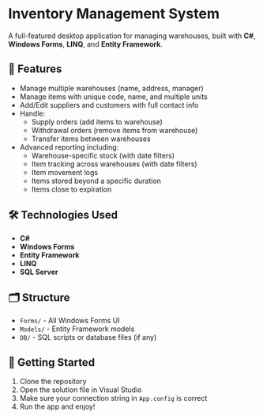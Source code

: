# Inventory Management System

A full-featured desktop application for managing warehouses, built with **C#**, **Windows Forms**, **LINQ**, and **Entity Framework**.

## 🔧 Features

- Manage multiple warehouses (name, address, manager)
- Manage items with unique code, name, and multiple units
- Add/Edit suppliers and customers with full contact info
- Handle:
  - Supply orders (add items to warehouse)
  - Withdrawal orders (remove items from warehouse)
  - Transfer items between warehouses
- Advanced reporting including:
  - Warehouse-specific stock (with date filters)
  - Item tracking across warehouses (with date filters)
  - Item movement logs
  - Items stored beyond a specific duration
  - Items close to expiration

## 🛠 Technologies Used

- **C#**
- **Windows Forms**
- **Entity Framework**
- **LINQ**
- **SQL Server**

## 🗂 Structure

- `Forms/` - All Windows Forms UI
- `Models/` - Entity Framework models
- `DB/` - SQL scripts or database files (if any)

## 🚀 Getting Started

1. Clone the repository
2. Open the solution file in Visual Studio
3. Make sure your connection string in `App.config` is correct
4. Run the app and enjoy!


